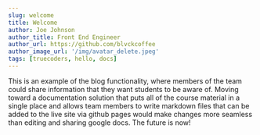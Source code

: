 ```yaml
---
slug: welcome
title: Welcome
author: Joe Johnson
author_title: Front End Engineer
author_url: https://github.com/blvckcoffee
author_image_url: '/img/avatar_delete.jpeg'
tags: [truecoders, hello, docs]
---
```


This is an example of the blog functionality, where members of the team could share information that they want students to be aware of. Moving toward a documentation solution that puts all of the course material in a single place and allows team members to write markdown files that can be added to the live site via github pages would make changes more seamless than editing and sharing google docs. The future is now!
